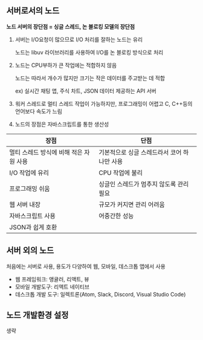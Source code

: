 ## 서버로서의 노드

__노드 서버의 장단점 = 싱글 스레드, 논 블로킹 모델의 장단점__

1. 서버는 I/O요청이 많으므로 I/O 처리를 잘하는 노드는 유리

   노드는 libuv 라이브러리를 사용하여 I/O를 논 블로킹 방식으로 처리

2. 노드는 CPU부하가 큰 작업에는 적합하지 않음

   노드는 따라서 개수가 많지만 크기는 작은 데이터를 주고받는 데 적합

   ex) 실시간 채팅 앱, 주식 차트, JSON 데이터 제공하는 API 서버

3. 워커 스레드로 멀티 스레드 작업이 가능하지만, 프로그래밍이 어렵고 C, C++등의 언어보다 속도가 느림
4. 노드의 장점은 자바스크립트를 통한 생산성

| 장점                                   | 단점                                        |
| -------------------------------------- | ------------------------------------------- |
| 멀티 스레드 방식에 비해 적은 자원 사용 | 기본적으로 싱글 스레드라서 코어 하나만 사용 |
| I/O 작업에 유리                        | CPU 작업에 불리                             |
| 프로그래밍 쉬움                        | 싱글인 스레드가 멈추지 않도록 관리 필요     |
| 웹 서버 내장                           | 규모가 커지면 관리 어려움                   |
| 자바스크립트 사용                      | 어중간한 성능                               |
| JSON과 쉽게 호환                       |                                             |



## 서버 외의 노드

처음에는 서버로 사용, 용도가 다양하여 웹, 모바일, 데스크톱 앱에서 사용

- 웹 프레임워크: 앵귤러, 리액트, 뷰
- 모바일 개발도구: 리액트 네이티브
- 데스크톱 개발 도구: 일렉트론(Atom, Slack, Discord, Visual Studio Code)

## 노드 개발환경 설정

생략
